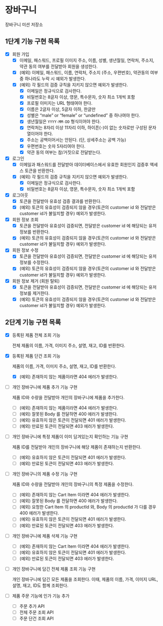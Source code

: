 # 장바구니

장바구니 미션 저장소

## 1단계 기능 구현 목록

- [x] 회원 가입
    - [x] 이메일, 패스워드, 프로필 이미지 주소, 이름, 성별, 생년월일, 연락처, 주소지, 약관 동의 여부를 전달받아 회원을 생성한다.
    - [x] (예외) 이메일, 패스워드, 이름, 연락처, 주소지 (주소, 우편번호), 약관동의 여부 중 하나라도 누락 시 예외가 발생한다.
    - [x] (예외) 각 필드의 검증 규칙을 지키지 않으면 예외가 발생한다.
        - [x] 이메일은 정규식으로 검사한다.
        - [x] 비밀번호는 8글자 이상, 영문, 특수문자, 숫자 최소 1개씩 포함
        - [x] 프로필 이미지는 URL 형태여야 한다.
        - [x] 이름은 2글자 이상, 5글자 이하, 한글만
        - [x] 성별은 “male” or “female” or “undefined” 중 하나여야 한다.
        - [x] 생년월일은 `YYYY-MM-DD` 형식이어야 한다.
        - [x] 연락처는 8자리 이상 11자리 이하, 하이픈(-)이 없는 숫자로만 구성된 문자열이어야 한다.
        - [x] 주소는 공백이어서는 안된다. (단, 상세주소는 공백 가능)
        - [x] 우편번호는 숫자 5자리여야 한다.
        - [x] 약관 동의 여부는 참/거짓으로 전달받는다.
- [x] 로그인
    - [x] 이메일과 패스워드를 전달받아 데이터베이스에서 유효한 회원인지 검증후 액세스 토큰을 반환한다.
    - [x] (예외) 각 필드의 검증 규칙을 지키지 않으면 예외가 발생한다.
        - [x] 이메일은 정규식으로 검사한다.
        - [x] 비밀번호는 8글자 이상, 영문, 특수문자, 숫자 최소 1개씩 포함
- [x] 로그아웃
    - [x] 토큰을 전달받아 유효성 검증 결과를 반환한다.
    - [x] (예외) 토큰의 유효성이 검증되지 않을 경우(토큰의 customer id 와 전달받은 customer id가 불일치할 경우) 예외가 발생한다.
- [x] 회원 정보 조회
    - [x] 토큰을 전달받아 유효성이 검증되면, 전달받은 customer id 에 해당되는 유저 정보를 반환한다.
    - [x] (예외) 토큰의 유효성이 검증되지 않을 경우(토큰의 customer id 와 전달받은 customer id가 불일치할 경우) 예외가 발생한다.
- [x] 회원 정보 수정
    - [x] 토큰을 전달받아 유효성이 검증되면, 전달받은 customer id 에 해당되는 유저 정보를 수정한다.
    - [x] (예외) 토큰의 유효성이 검증되지 않을 경우(토큰의 customer id 와 전달받은 customer id가 불일치할 경우) 예외가 발생한다.
- [x] 회원 정보 제거 (회원 탈퇴)
    - [x] 토큰을 전달받아 유효성이 검증되면, 전달받은 customer id 에 해당되는 유저 정보를 제거한다.
    - [x] (예외) 토큰의 유효성이 검증되지 않을 경우(토큰의 customer id 와 전달받은 customer id가 불일치할 경우) 예외가 발생한다.

## 2단계 기능 구현 목록

- [x] 등록된 제품 전체 조회 기능

  전체 제품의 이름, 가격, 이미지 주소, 설명, 재고, ID를 반환한다.

- [x] 등록된 제품 단건 조회 기능

  제품의 이름, 가격, 이미지 주소, 설명, 재고, ID를 반환한다.

    - [x] (예외) 존재하지 않는 제품이라면 404 에러가 발생한다.

- [ ] 개인 장바구니에 제품 추가 기능 구현

  제품 ID와 수량을 전달받아 개인의 장바구니에 제품을 추가한다.

    - [ ] (예외) 존재하지 않는 제품이라면 404 에러가 발생한다.
    - [ ] (예외) 잘못된 Body 를 전달하면 400 에러가 발생한다.
    - [ ] (예외) 유효하지 않은 토큰이 전달되면 401 에러가 발생한다.
    - [ ] (예외) 만료된 토큰이 전달되면 403 에러가 발생한다.

- [ ] 개인 장바구니에 특정 제품이 이미 담겨있는지 확인하는 기능 구현

  제품 ID를 전달받아 개인의 장바구니에 해당 제품이 존재하는지 반환한다.

    - [ ] (예외) 유효하지 않은 토큰이 전달되면 401 에러가 발생한다.
    - [ ] (예외) 만료된 토큰이 전달되면 403 에러가 발생한다.

- [ ] 개인 장바구니의 제품 수정 기능 구현

  제품 ID와 수량을 전달받아 개인의 장바구니의 특정 제품을 수정한다.

    - [ ] (예외) 존재하지 않는 Cart Item 이라면 404 에러가 발생한다.
    - [ ] (예외) 잘못된 Body 를 전달하면 400 에러가 발생한다.
    - [ ] (예외) 요청한 Cart Item 의 productId 와, Body 의 productId 가 다를 경우 400 에러가 발생한다.
    - [ ] (예외) 유효하지 않은 토큰이 전달되면 401 에러가 발생한다.
    - [ ] (예외) 만료된 토큰이 전달되면 403 에러가 발생한다.

- [ ] 개인 장바구니에 제품 삭제 기능 구현

    - [ ] (예외) 존재하지 않는 Cart Item 이라면 404 에러가 발생한다.
    - [ ] (예외) 유효하지 않은 토큰이 전달되면 401 에러가 발생한다.
    - [ ] (예외) 만료된 토큰이 전달되면 403 에러가 발생한다.

- [ ] 개인 장바구니에 담긴 전체 제품 조회 기능 구현

  개인 장바구니에 담긴 모든 제품을 조회한다. 이때, 제품의 이름, 가격, 이미지 URL, 설명, 재고, ID도 함께 조회한다.

- [ ] 제품 주문 기능에 인가 기능 추가

    - [ ] 주문 추가 API
    - [ ] 전체 주문 조회 API
    - [ ] 주문 단건 조회 API
